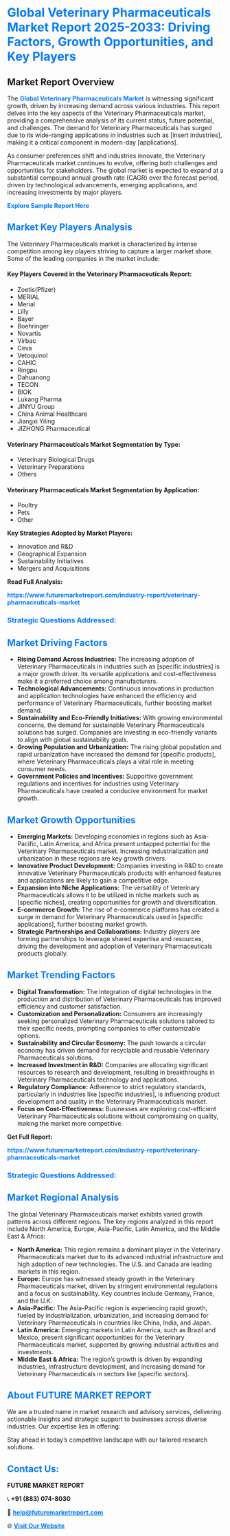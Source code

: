 <h1 style="color: #007BFF;">Global Veterinary Pharmaceuticals Market Report 2025-2033: Driving Factors, Growth Opportunities, and Key Players</h1>

<section id="overview">
<h2>Market Report Overview</h2>
<p>The <a href="https://www.futuremarketreport.com/industry-report/veterinary-pharmaceuticals-market" style="color: #007BFF; text-decoration: none;"><strong>Global Veterinary Pharmaceuticals Market</strong></a> is witnessing significant growth, driven by increasing demand across various industries. This report delves into the key aspects of the Veterinary Pharmaceuticals market, providing a comprehensive analysis of its current status, future potential, and challenges. The demand for Veterinary Pharmaceuticals has surged due to its wide-ranging applications in industries such as [insert industries], making it a critical component in modern-day [applications].</p>
<p>As consumer preferences shift and industries innovate, the Veterinary Pharmaceuticals market continues to evolve, offering both challenges and opportunities for stakeholders. The global market is expected to expand at a substantial compound annual growth rate (CAGR) over the forecast period, driven by technological advancements, emerging applications, and increasing investments by major players.</p>
</section>

<section id="overview">
<p><a href="https://www.futuremarketreport.com/request-sample/reportId=53681" style="color: #007BFF; text-decoration: none;"><strong>Explore Sample Report Here</strong></a></p>
</section>

<section id="key-players">
<h2 style="color: #007BFF;">Market Key Players Analysis</h2>
<p>The Veterinary Pharmaceuticals market is characterized by intense competition among key players striving to capture a larger market share. Some of the leading companies in the market include:</p>
<h4>Key Players Covered in the Veterinary Pharmaceuticals Report:</h4>
<ul><li>Zoetis(Pfizer)</li><li>MERIAL</li><li>Merial</li><li>Lilly</li><li>Bayer</li><li>Boehringer</li><li>Novartis</li><li>Virbac</li><li>Ceva</li><li>Vetoquinol</li><li>CAHIC</li><li>Ringpu</li><li>Dahuanong</li><li>TECON</li><li>BIOK</li><li>Lukang Pharma</li><li>JINYU Group</li><li>China Animal Healthcare</li><li>Jiangxi Yiling</li><li>JIZHONG Pharmaceutical</li></ul>
<h4>Veterinary Pharmaceuticals Market Segmentation by Type:</h4>
<ul><li>Veterinary Biological Drugs</li><li>Veterinary Preparations</li><li>Others</li></ul>

<h4>Veterinary Pharmaceuticals Market Segmentation by Application:</h4>
<ul><li>Poultry</li><li>Pets</li><li>Other</li></ul>
<p><strong>Key Strategies Adopted by Market Players:</strong></p>
<ul>
<li>Innovation and R&D</li>
<li>Geographical Expansion</li>
<li>Sustainability Initiatives</li>
<li>Mergers and Acquisitions</li>
</ul>
</section>

<section>
<p><strong>Read Full Analysis: </strong></p><a href="https://www.futuremarketreport.com/industry-report/veterinary-pharmaceuticals-market" style="color: #007BFF; text-decoration: none;"><strong>https://www.futuremarketreport.com/industry-report/veterinary-pharmaceuticals-market</strong></a>
<h3 style="color: #007BFF;">Strategic Questions Addressed:</h3>
</section>

<section id="driving-factors">
<h2 style="color: #007BFF;">Market Driving Factors</h2>
<ul>
<li><strong>Rising Demand Across Industries:</strong> The increasing adoption of Veterinary Pharmaceuticals in industries such as [specific industries] is a major growth driver. Its versatile applications and cost-effectiveness make it a preferred choice among manufacturers.</li>
<li><strong>Technological Advancements:</strong> Continuous innovations in production and application technologies have enhanced the efficiency and performance of Veterinary Pharmaceuticals, further boosting market demand.</li>
<li><strong>Sustainability and Eco-Friendly Initiatives:</strong> With growing environmental concerns, the demand for sustainable Veterinary Pharmaceuticals solutions has surged. Companies are investing in eco-friendly variants to align with global sustainability goals.</li>
<li><strong>Growing Population and Urbanization:</strong> The rising global population and rapid urbanization have increased the demand for [specific products], where Veterinary Pharmaceuticals plays a vital role in meeting consumer needs.</li>
<li><strong>Government Policies and Incentives:</strong> Supportive government regulations and incentives for industries using Veterinary Pharmaceuticals have created a conducive environment for market growth.</li>
</ul>
</section>

<section id="growth-opportunities">
<h2 style="color: #007BFF;">Market Growth Opportunities</h2>
<ul>
<li><strong>Emerging Markets:</strong> Developing economies in regions such as Asia-Pacific, Latin America, and Africa present untapped potential for the Veterinary Pharmaceuticals market. Increasing industrialization and urbanization in these regions are key growth drivers.</li>
<li><strong>Innovative Product Development:</strong> Companies investing in R&D to create innovative Veterinary Pharmaceuticals products with enhanced features and applications are likely to gain a competitive edge.</li>
<li><strong>Expansion into Niche Applications:</strong> The versatility of Veterinary Pharmaceuticals allows it to be utilized in niche markets such as [specific niches], creating opportunities for growth and diversification.</li>
<li><strong>E-commerce Growth:</strong> The rise of e-commerce platforms has created a surge in demand for Veterinary Pharmaceuticals used in [specific applications], further boosting market growth.</li>
<li><strong>Strategic Partnerships and Collaborations:</strong> Industry players are forming partnerships to leverage shared expertise and resources, driving the development and adoption of Veterinary Pharmaceuticals products globally.</li>
</ul>
</section>

<section id="trending-factors">
<h2 style="color: #007BFF;">Market Trending Factors</h2>
<ul>
<li><strong>Digital Transformation:</strong> The integration of digital technologies in the production and distribution of Veterinary Pharmaceuticals has improved efficiency and customer satisfaction.</li>
<li><strong>Customization and Personalization:</strong> Consumers are increasingly seeking personalized Veterinary Pharmaceuticals solutions tailored to their specific needs, prompting companies to offer customizable options.</li>
<li><strong>Sustainability and Circular Economy:</strong> The push towards a circular economy has driven demand for recyclable and reusable Veterinary Pharmaceuticals solutions.</li>
<li><strong>Increased Investment in R&D:</strong> Companies are allocating significant resources to research and development, resulting in breakthroughs in Veterinary Pharmaceuticals technology and applications.</li>
<li><strong>Regulatory Compliance:</strong> Adherence to strict regulatory standards, particularly in industries like [specific industries], is influencing product development and quality in the Veterinary Pharmaceuticals market.</li>
<li><strong>Focus on Cost-Effectiveness:</strong> Businesses are exploring cost-efficient Veterinary Pharmaceuticals solutions without compromising on quality, making the market more competitive.</li>
</ul>
</section>

<section>
<p><strong>Get Full Report: </strong></p><a href="https://www.futuremarketreport.com/industry-report/veterinary-pharmaceuticals-market" style="color: #007BFF; text-decoration: none;"><strong>https://www.futuremarketreport.com/industry-report/veterinary-pharmaceuticals-market</strong></a>
<h3 style="color: #007BFF;">Strategic Questions Addressed:</h3>
</section>


<section id="regional-analysis">
<h2 style="color: #007BFF;">Market Regional Analysis</h2>
<p>The global Veterinary Pharmaceuticals market exhibits varied growth patterns across different regions. The key regions analyzed in this report include North America, Europe, Asia-Pacific, Latin America, and the Middle East & Africa:</p>
<ul>
<li><strong>North America:</strong> This region remains a dominant player in the Veterinary Pharmaceuticals market due to its advanced industrial infrastructure and high adoption of new technologies. The U.S. and Canada are leading markets in this region.</li>
<li><strong>Europe:</strong> Europe has witnessed steady growth in the Veterinary Pharmaceuticals market, driven by stringent environmental regulations and a focus on sustainability. Key countries include Germany, France, and the U.K.</li>
<li><strong>Asia-Pacific:</strong> The Asia-Pacific region is experiencing rapid growth, fueled by industrialization, urbanization, and increasing demand for Veterinary Pharmaceuticals in countries like China, India, and Japan.</li>
<li><strong>Latin America:</strong> Emerging markets in Latin America, such as Brazil and Mexico, present significant opportunities for the Veterinary Pharmaceuticals market, supported by growing industrial activities and investments.</li>
<li><strong>Middle East & Africa:</strong> The region’s growth is driven by expanding industries, infrastructure development, and increasing demand for Veterinary Pharmaceuticals in sectors like [specific sectors].</li>
</ul>
</section>

<footer>
<h2 style="color: #007BFF;">About FUTURE MARKET REPORT</h2>
<p>We are a trusted name in market research and advisory services, delivering actionable insights and strategic support to businesses across diverse industries. Our expertise lies in offering:</p>

<p>Stay ahead in today’s competitive landscape with our tailored research solutions.</p>

<h2 style="color: #007BFF;">Contact Us:</h2>
<p><strong>FUTURE MARKET REPORT</strong></p>
<p>📞 <strong>+91 (883) 074-8030</strong></p>
<p>📧 <strong><a href="mailto:help@futuremarketreport.com" style="color: #007BFF;">help@futuremarketreport.com</a></strong></p>
<p>🌐 <strong><a href="https://www.futuremarketreport.com/" style="color: #007BFF;">Visit Our Website</a></strong></p>
</footer>